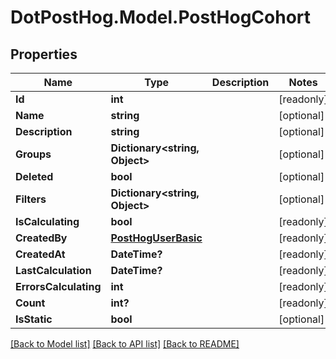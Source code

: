 # DotPostHog.Model.PostHogCohort

## Properties

Name | Type | Description | Notes
------------ | ------------- | ------------- | -------------
**Id** | **int** |  | [readonly] 
**Name** | **string** |  | [optional] 
**Description** | **string** |  | [optional] 
**Groups** | **Dictionary&lt;string, Object&gt;** |  | [optional] 
**Deleted** | **bool** |  | [optional] 
**Filters** | **Dictionary&lt;string, Object&gt;** |  | [optional] 
**IsCalculating** | **bool** |  | [readonly] 
**CreatedBy** | [**PostHogUserBasic**](PostHogUserBasic.md) |  | [readonly] 
**CreatedAt** | **DateTime?** |  | [readonly] 
**LastCalculation** | **DateTime?** |  | [readonly] 
**ErrorsCalculating** | **int** |  | [readonly] 
**Count** | **int?** |  | [readonly] 
**IsStatic** | **bool** |  | [optional] 

[[Back to Model list]](../README.md#documentation-for-models) [[Back to API list]](../README.md#documentation-for-api-endpoints) [[Back to README]](../README.md)

